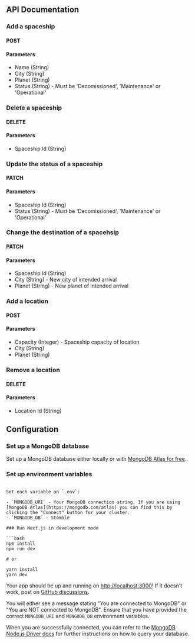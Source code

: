 ## API Documentation

### Add a spaceship
#### POST
#### Parameters
- Name (String)
- City (String)
- Planet (String)
- Status (String) - Must be 'Decomissioned', 'Maintenance' or 'Operational'

### Delete a spaceship
#### DELETE
#### Parameters
- Spaceship Id (String)

### Update the status of a spaceship
#### PATCH
#### Parameters
- Spaceship Id (String)
- Status (String) - Must be 'Decomissioned', 'Maintenance' or 'Operational'

### Change the destination of a spacehsip
#### PATCH
#### Parameters
- Spaceship Id (String)
- City (String) - New city of intended arrival
- Planet (String) - New planet of intended arrival

### Add a location
#### POST
#### Parameters
- Capacity (Integer) - Spaceship capacity of location
- City (String)
- Planet (String)

### Remove a location
#### DELETE
#### Parameters
- Location Id (String)

## Configuration

### Set up a MongoDB database

Set up a MongoDB database either locally or with [MongoDB Atlas for free](https://mongodb.com/atlas).

### Set up environment variables
```

Set each variable on `.env`:

- `MONGODB_URI` - Your MongoDB connection string. If you are using [MongoDB Atlas](https://mongodb.com/atlas) you can find this by clicking the "Connect" button for your cluster.
- `MONGODB_DB` - Stomble

### Run Next.js in development mode

```bash
npm install
npm run dev

# or

yarn install
yarn dev
```

Your app should be up and running on [http://localhost:3000](http://localhost:3000)! If it doesn't work, post on [GitHub discussions](https://github.com/zeit/next.js/discussions).

You will either see a message stating "You are connected to MongoDB" or "You are NOT connected to MongoDB". Ensure that you have provided the correct `MONGODB_URI` and `MONGODB_DB` environment variables.

When you are successfully connected, you can refer to the [MongoDB Node.js Driver docs](https://mongodb.github.io/node-mongodb-native/3.4/tutorials/collections/) for further instructions on how to query your database.
